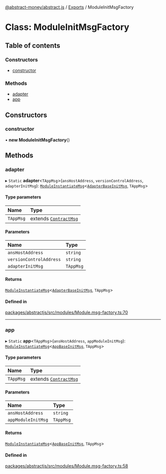 [@abstract-money/abstract.js](../README.md) / [Exports](../modules.md) / ModuleInitMsgFactory

# Class: ModuleInitMsgFactory

## Table of contents

### Constructors

- [constructor](ModuleInitMsgFactory.md#constructor)

### Methods

- [adapter](ModuleInitMsgFactory.md#adapter)
- [app](ModuleInitMsgFactory.md#app)

## Constructors

### constructor

• **new ModuleInitMsgFactory**()

## Methods

### adapter

▸ `Static` **adapter**<`TAppMsg`\>(`ansHostAddress`, `versionControlAddress`, `adapterInitMsg`): [`ModuleInstantiateMsg`](../modules.md#moduleinstantiatemsg)<[`AdapterBaseInitMsg`](../modules.md#adapterbaseinitmsg), `TAppMsg`\>

#### Type parameters

| Name | Type |
| :------ | :------ |
| `TAppMsg` | extends [`ContractMsg`](../modules.md#contractmsg) |

#### Parameters

| Name | Type |
| :------ | :------ |
| `ansHostAddress` | `string` |
| `versionControlAddress` | `string` |
| `adapterInitMsg` | `TAppMsg` |

#### Returns

[`ModuleInstantiateMsg`](../modules.md#moduleinstantiatemsg)<[`AdapterBaseInitMsg`](../modules.md#adapterbaseinitmsg), `TAppMsg`\>

#### Defined in

[packages/abstractjs/src/modules/Module.msg-factory.ts:70](https://github.com/AbstractSDK/frontend/blob/07410073/packages/abstractjs/src/modules/Module.msg-factory.ts#L70)

___

### app

▸ `Static` **app**<`TAppMsg`\>(`ansHostAddress`, `appModuleInitMsg`): [`ModuleInstantiateMsg`](../modules.md#moduleinstantiatemsg)<[`AppBaseInitMsg`](../modules.md#appbaseinitmsg), `TAppMsg`\>

#### Type parameters

| Name | Type |
| :------ | :------ |
| `TAppMsg` | extends [`ContractMsg`](../modules.md#contractmsg) |

#### Parameters

| Name | Type |
| :------ | :------ |
| `ansHostAddress` | `string` |
| `appModuleInitMsg` | `TAppMsg` |

#### Returns

[`ModuleInstantiateMsg`](../modules.md#moduleinstantiatemsg)<[`AppBaseInitMsg`](../modules.md#appbaseinitmsg), `TAppMsg`\>

#### Defined in

[packages/abstractjs/src/modules/Module.msg-factory.ts:58](https://github.com/AbstractSDK/frontend/blob/07410073/packages/abstractjs/src/modules/Module.msg-factory.ts#L58)
